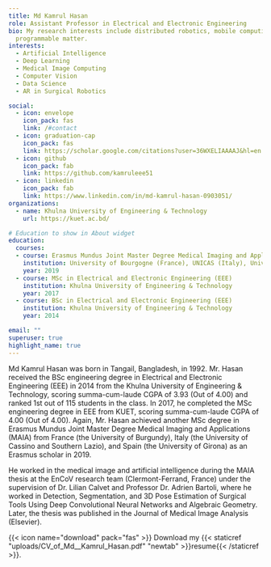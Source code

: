 ```yaml
---
title: Md Kamrul Hasan
role: Assistant Professor in Electrical and Electronic Engineering
bio: My research interests include distributed robotics, mobile computing and
  programmable matter.
interests:
  - Artificial Intelligence
  - Deep Learning
  - Medical Image Computing
  - Computer Vision
  - Data Science
  - AR in Surgical Robotics

social:
  - icon: envelope
    icon_pack: fas
    link: /#contact
  - icon: graduation-cap
    icon_pack: fas
    link: https://scholar.google.com/citations?user=36WXELIAAAAJ&hl=en
  - icon: github
    icon_pack: fab
    link: https://github.com/kamruleee51
  - icon: linkedin
    icon_pack: fab
    link: https://www.linkedin.com/in/md-kamrul-hasan-0903051/
organizations:
  - name: Khulna University of Engineering & Technology
    url: https://kuet.ac.bd/

# Education to show in About widget
education:
  courses:
  - course: Erasmus Mundus Joint Master Degree Medical Imaging and Applications (MAIA)
    institution: University of Bourgogne (France), UNICAS (Italy), University of Girona (Spain)
    year: 2019
  - course: MSc in Electrical and Electronic Engineering (EEE)
    institution: Khulna University of Engineering & Technology
    year: 2017
  - course: BSc in Electrical and Electronic Engineering (EEE)
    institution: Khulna University of Engineering & Technology
    year: 2014

email: ""
superuser: true
highlight_name: true
---
```


Md Kamrul Hasan was born in Tangail, Bangladesh, in 1992. Mr. Hasan received the BSc engineering degree in Electrical and Electronic Engineering (EEE) in 2014 from the Khulna University of Engineering & Technology, scoring summa-cum-laude CGPA of 3.93 (Out of 4.00) and ranked 1st out of 115 students in the class. In 2017, he completed the MSc engineering degree in EEE from KUET, scoring summa-cum-laude CGPA of 4.00 (Out of 4.00). Again, Mr. Hasan achieved another MSc degree in Erasmus Mundus Joint Master Degree Medical Imaging and Applications (MAIA) from France (the University of Burgundy), Italy (the University of Cassino and Southern Lazio), and Spain (the University of Girona) as an Erasmus scholar in 2019. 

He worked in the medical image and artificial intelligence during the MAIA thesis at the EnCoV research team (Clermont-Ferrand, France) under the supervision of Dr. Lilian Calvet and Professor Dr. Adrien Bartoli, where he worked in Detection, Segmentation, and 3D Pose Estimation of Surgical Tools Using Deep Convolutional Neural Networks and Algebraic Geometry. Later, the thesis was published in the Journal of Medical Image Analysis (Elsevier). 

{{< icon name="download" pack="fas" >}} Download my {{< staticref "uploads/CV_of_Md__Kamrul_Hasan.pdf" "newtab" >}}resume{{< /staticref >}}.
